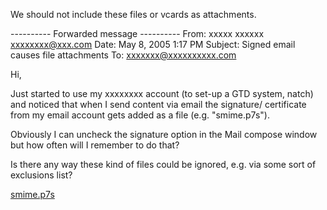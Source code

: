 We should not include these files or vcards as attachments.

---------- Forwarded message ----------
From: xxxxx xxxxxx <xxxxxxxx@xxx.com>
Date: May 8, 2005 1:17 PM
Subject: Signed email causes file attachments
To: xxxxxxx@xxxxxxxxxx.com


Hi,

Just started to use my xxxxxxxx account (to set-up a GTD system,
natch) and noticed that when I send content via email the signature/
certificate from my email account gets added as a file (e.g.
"smime.p7s").

Obviously I can uncheck the signature option in the Mail compose
window but how often will I remember to do that?

Is there any way these kind of files could be ignored, e.g. via some
sort of exclusions list?


[smime.p7s](./smime.p7s)